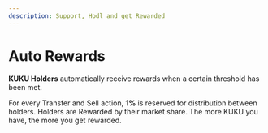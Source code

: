 ```yaml
---
description: Support, Hodl and get Rewarded
---
```


# Auto Rewards

**KUKU Holders** automatically receive rewards when a certain threshold has been met.&#x20;

For every Transfer and Sell action, **1%** is reserved for distribution between holders. Holders are Rewarded by their market share. The more KUKU you have, the more you get rewarded.&#x20;
